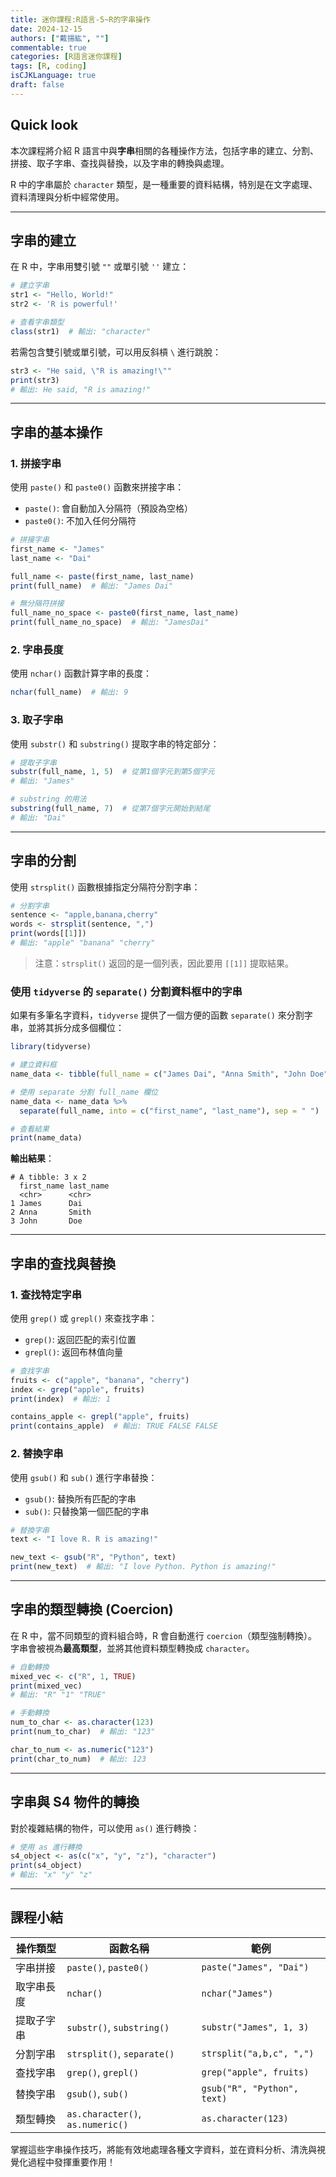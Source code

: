 ```yaml
---
title: 迷你課程:R語言-5~R的字串操作
date: 2024-12-15
authors: ["戴揚紘", ""]
commentable: true
categories: [R語言迷你課程]
tags: [R, coding]
isCJKLanguage: true
draft: false
---
```

<!--more-->

## Quick look
本次課程將介紹 R 語言中與**字串**相關的各種操作方法，包括字串的建立、分割、拼接、取子字串、查找與替換，以及字串的轉換與處理。

R 中的字串屬於 `character` 類型，是一種重要的資料結構，特別是在文字處理、資料清理與分析中經常使用。

---
## 字串的建立

在 R 中，字串用雙引號 `""` 或單引號 `''` 建立：

```r
# 建立字串
str1 <- "Hello, World!"
str2 <- 'R is powerful!'

# 查看字串類型
class(str1)  # 輸出: "character"
```

若需包含雙引號或單引號，可以用反斜槓 `\` 進行跳脫：
```r
str3 <- "He said, \"R is amazing!\""
print(str3)
# 輸出: He said, "R is amazing!"
```

---
## 字串的基本操作

### 1. **拼接字串**
使用 `paste()` 和 `paste0()` 函數來拼接字串：
- `paste()`: 會自動加入分隔符（預設為空格）
- `paste0()`: 不加入任何分隔符

```r
# 拼接字串
first_name <- "James"
last_name <- "Dai"

full_name <- paste(first_name, last_name)
print(full_name)  # 輸出: "James Dai"

# 無分隔符拼接
full_name_no_space <- paste0(first_name, last_name)
print(full_name_no_space)  # 輸出: "JamesDai"
```

### 2. **字串長度**
使用 `nchar()` 函數計算字串的長度：
```r
nchar(full_name)  # 輸出: 9
```

### 3. **取子字串**
使用 `substr()` 和 `substring()` 提取字串的特定部分：

```r
# 提取子字串
substr(full_name, 1, 5)  # 從第1個字元到第5個字元
# 輸出: "James"

# substring 的用法
substring(full_name, 7)  # 從第7個字元開始到結尾
# 輸出: "Dai"
```

---
## 字串的分割
使用 `strsplit()` 函數根據指定分隔符分割字串：

```r
# 分割字串
sentence <- "apple,banana,cherry"
words <- strsplit(sentence, ",")
print(words[[1]])
# 輸出: "apple" "banana" "cherry"
```

> 注意：`strsplit()` 返回的是一個列表，因此要用 `[[1]]` 提取結果。

### 使用 `tidyverse` 的 `separate()` 分割資料框中的字串
如果有多筆名字資料，`tidyverse` 提供了一個方便的函數 `separate()` 來分割字串，並將其拆分成多個欄位：

```r
library(tidyverse)

# 建立資料框
name_data <- tibble(full_name = c("James Dai", "Anna Smith", "John Doe"))

# 使用 separate 分割 full_name 欄位
name_data <- name_data %>% 
  separate(full_name, into = c("first_name", "last_name"), sep = " ")

# 查看結果
print(name_data)
```

**輸出結果**：
```
# A tibble: 3 x 2
  first_name last_name
  <chr>      <chr>    
1 James      Dai      
2 Anna       Smith    
3 John       Doe      
```

---
## 字串的查找與替換

### 1. **查找特定字串**
使用 `grep()` 或 `grepl()` 來查找字串：
- `grep()`: 返回匹配的索引位置
- `grepl()`: 返回布林值向量

```r
# 查找字串
fruits <- c("apple", "banana", "cherry")
index <- grep("apple", fruits)
print(index)  # 輸出: 1

contains_apple <- grepl("apple", fruits)
print(contains_apple)  # 輸出: TRUE FALSE FALSE
```

### 2. **替換字串**
使用 `gsub()` 和 `sub()` 進行字串替換：
- `gsub()`: 替換所有匹配的字串
- `sub()`: 只替換第一個匹配的字串

```r
# 替換字串
text <- "I love R. R is amazing!"

new_text <- gsub("R", "Python", text)
print(new_text)  # 輸出: "I love Python. Python is amazing!"
```

---
## 字串的類型轉換 (Coercion)

在 R 中，當不同類型的資料組合時，R 會自動進行 `coercion`（類型強制轉換）。字串會被視為**最高類型**，並將其他資料類型轉換成 `character`。

```r
# 自動轉換
mixed_vec <- c("R", 1, TRUE)
print(mixed_vec)
# 輸出: "R" "1" "TRUE"

# 手動轉換
num_to_char <- as.character(123)
print(num_to_char)  # 輸出: "123"

char_to_num <- as.numeric("123")
print(char_to_num)  # 輸出: 123
```

---
## 字串與 S4 物件的轉換
對於複雜結構的物件，可以使用 `as()` 進行轉換：

```r
# 使用 as 進行轉換
s4_object <- as(c("x", "y", "z"), "character")
print(s4_object)
# 輸出: "x" "y" "z"
```

---
## 課程小結

| 操作類型           | 函數名稱                | 範例                                   |
|--------------------|-------------------------|----------------------------------------|
| 字串拼接           | `paste()`, `paste0()`  | `paste("James", "Dai")`               |
| 取字串長度         | `nchar()`              | `nchar("James")`                      |
| 提取子字串         | `substr()`, `substring()` | `substr("James", 1, 3)`               |
| 分割字串           | `strsplit()`, `separate()` | `strsplit("a,b,c", ",")`             |
| 查找字串           | `grep()`, `grepl()`    | `grep("apple", fruits)`               |
| 替換字串           | `gsub()`, `sub()`      | `gsub("R", "Python", text)`          |
| 類型轉換           | `as.character()`, `as.numeric()` | `as.character(123)`           |

掌握這些字串操作技巧，將能有效地處理各種文字資料，並在資料分析、清洗與視覺化過程中發揮重要作用！
